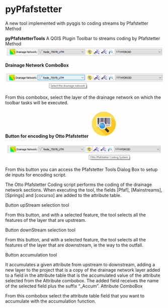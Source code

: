 # pyPfafstetter
A new tool implemented with pyqgis to coding streams by Pfafstetter Method


**pyPfafstetterTools**
A QGIS Plugin Toolbar to streams coding by Pfafstetter Method
![bar1](https://github.com/bielenki/pyPfafstetter/blob/main/fig/bar1.png?raw=true)
 

**Drainage Network ComboBox** 

![bar2](https://github.com/bielenki/pyPfafstetter/blob/main/fig/bar2.png?raw=true)
 
From this combobox, select the layer of the drainage network on which the toolbar tasks will be executed.

**Button for encoding by Otto Pfafstetter**
![button1](https://github.com/bielenki/pyPfafstetter/blob/main/fig/button1.png?raw=true)

![bar3](https://github.com/bielenki/pyPfafstetter/blob/main/fig/bar3.png?raw=true)
 
 
From this button you can access the Pfafstetter Tools Dialog Box to setup de inputs for encoding script.
 
The Otto Pfafstetter Coding script performs the coding of the drainage network sections. When executing the tool, the fields [Pfaf], [Mainstreams], [Springs] and [cocurso] are added to the attribute table.

Button upStream selection tool
  
 
From this button, and with a selected feature, the tool selects all the features of the layer that are upstream.
 
Button downStream selection tool
 
 
From this button, and with a selected feature, the tool selects all the features of the layer that are downstream, ie the way to the outfall.
 


Button accumulation tool
 
 
It accumulates a given attribute from upstream to downstream, adding a new layer to the project that is a copy of the drainage network layer added to a field in the attribute table that is the accumulated value of the attribute selected from the Attribute combobox. The added field receives the name of the selected field plus the suffix “_Accum”.
Attribute ComboBox 
 
From this combobox select the attribute table field that you want to accumulate with the accumulation function.

